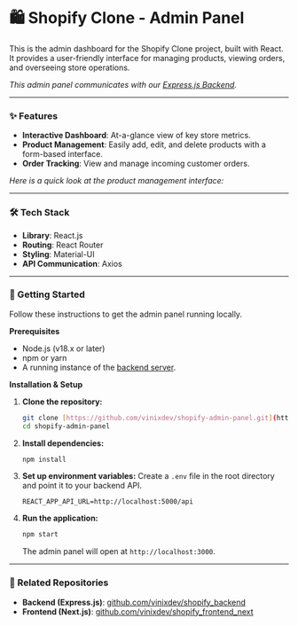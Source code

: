# 🛍️ Shopify Clone - Admin Panel

This is the admin dashboard for the Shopify Clone project, built with React. It provides a user-friendly interface for managing products, viewing orders, and overseeing store operations.

*This admin panel communicates with our [Express.js Backend](https://github.com/vinixdev/shopify_backend).*

---

### ✨ Features

* **Interactive Dashboard**: At-a-glance view of key store metrics.
* **Product Management**: Easily add, edit, and delete products with a form-based interface.
* **Order Tracking**: View and manage incoming customer orders.

_Here is a quick look at the product management interface:_

---

### 🛠️ Tech Stack

* **Library**: React.js
* **Routing**: React Router
* **Styling**: Material-UI
* **API Communication**: Axios

---

### 🚀 Getting Started

Follow these instructions to get the admin panel running locally.

**Prerequisites**

* Node.js (v18.x or later)
* npm or yarn
* A running instance of the [backend server](https://github.com/vinixdev/shopify_backend).

**Installation & Setup**

1.  **Clone the repository:**
    ```sh
    git clone [https://github.com/vinixdev/shopify-admin-panel.git](https://github.com/vinixdev/shopify-admin-panel.git)
    cd shopify-admin-panel
    ```

2.  **Install dependencies:**
    ```sh
    npm install
    ```

3.  **Set up environment variables:**
    Create a `.env` file in the root directory and point it to your backend API.
    ```env
    REACT_APP_API_URL=http://localhost:5000/api
    ```

4.  **Run the application:**
    ```sh
    npm start
    ```
    The admin panel will open at `http://localhost:3000`.

---

### 🔗 Related Repositories

* **Backend (Express.js)**: [github.com/vinixdev/shopify_backend](https://github.com/vinixdev/shopify_backend)
* **Frontend (Next.js)**: [github.com/vinixdev/shopify_frontend_next](https://github.com/vinixdev/shopify_frontend_next)
